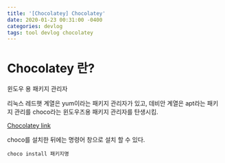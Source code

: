 ```yaml
---
title: '[Chocolatey] Chocolatey'
date: 2020-01-23 00:31:00 -0400
categories: devlog
tags: tool devlog chocolatey
---
```


# Chocolatey 란?
윈도우 용 패키지 관리자

리눅스 레드햇 계열은 yum이라는 패키지 관리자가 있고, 데비안 계열은 apt라는 패키지 관리를 choco라는 윈도우즈용 패키지 관리자를 탄생시킴.

[Chocolatey link](https://chocolatey.org/)

choco를 설치한 뒤에는 명령어 창으로 설치 할 수 있다.
```
choco install 패키지명
```
